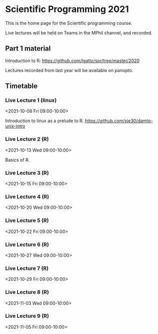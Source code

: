 # Scientific Programming 2021

This is the home page for the Scientific programming course.

Live lectures will be held on Teams in the MPhil channel, and recorded.


## Part 1 material

Introduction to R: https://github.com/lgatto/spr/tree/master/2020

Lectures recorded from last year will be available on panopto.

## Timetable

###  Live Lecture 1 (linux)
<2021-10-08 Fri 09:00-10:00>

Introduction to linux as a prelude to R.
https://github.com/sje30/damtp-unix-intro

###  Live Lecture 2 (R)
<2021-10-13 Wed 09:00-10:00>

Basics of R.

###  Live Lecture 3 (R)
<2021-10-15 Fri 09:00-10:00>

###  Live Lecture 4 (R)
<2021-10-20 Wed 09:00-10:00>

###  Live Lecture 5 (R)
<2021-10-22 Fri 09:00-10:00>

###  Live Lecture 6 (R)
<2021-10-27 Wed 09:00-10:00>

###  Live Lecture 7 (R)
<2021-10-29 Fri 09:00-10:00>

###  Live Lecture 8 (R)
<2021-11-03 Wed 09:00-10:00>

###  Live Lecture 9 (R)
<2021-11-05 Fri 09:00-10:00>


